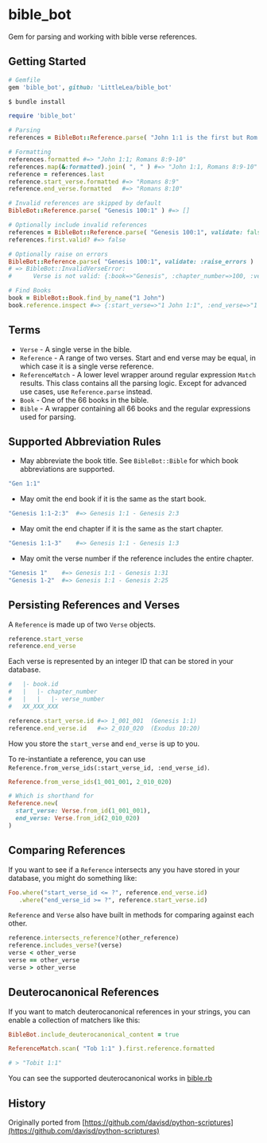 # bible_bot

Gem for parsing and working with bible verse references.

## Getting Started

```ruby
# Gemfile
gem 'bible_bot', github: 'LittleLea/bible_bot'
```

```bash
$ bundle install
```

```ruby
require 'bible_bot'

# Parsing
references = BibleBot::Reference.parse( "John 1:1 is the first but Rom 8:9-10 is another." )

# Formatting
references.formatted #=> "John 1:1; Romans 8:9-10"
references.map(&:formatted).join( ", " ) #=> "John 1:1, Romans 8:9-10"
reference = references.last
reference.start_verse.formatted #=> "Romans 8:9"
reference.end_verse.formatted   #=> "Romans 8:10"

# Invalid references are skipped by default
BibleBot::Reference.parse( "Genesis 100:1" ) #=> []

# Optionally include invalid references
references = BibleBot::Reference.parse( "Genesis 100:1", validate: false )
references.first.valid? #=> false

# Optionally raise on errors
BibleBot::Reference.parse( "Genesis 100:1", validate: :raise_errors )
# => BibleBot::InvalidVerseError:
#      Verse is not valid: {:book=>"Genesis", :chapter_number=>100, :verse_number=>1}

# Find Books
book = BibleBot::Book.find_by_name("1 John")
book.reference.inspect #=> {:start_verse=>"1 John 1:1", :end_verse=>"1 John 5:21"}
```

## Terms

* `Verse` - A single verse in the bible.
* `Reference` - A range of two verses. Start and end verse may be equal, in which case it is a single verse reference.
* `ReferenceMatch` - A lower level wrapper around regular expression `Match` results. This class contains all the parsing logic. Except for advanced use cases, use `Reference.parse` instead.
* `Book` - One of the 66 books in the bible.
* `Bible` - A wrapper containing all 66 books and the regular expressions used for parsing.

## Supported Abbreviation Rules

* May abbreviate the book title. See `BibleBot::Bible` for which book abbreviations are supported.

```ruby
"Gen 1:1"
```

* May omit the end book if it is the same as the start book.

```ruby
"Genesis 1:1-2:3"  #=> Genesis 1:1 - Genesis 2:3
```

* May omit the end chapter if it is the same as the start chapter.

```ruby
"Genesis 1:1-3"    #=> Genesis 1:1 - Genesis 1:3
```

* May omit the verse number if the reference includes the entire chapter.

```ruby
"Genesis 1"    #=> Genesis 1:1 - Genesis 1:31
"Genesis 1-2"  #=> Genesis 1:1 - Genesis 2:25
```

## Persisting References and Verses

A `Reference` is made up of two `Verse` objects.

```ruby
reference.start_verse
reference.end_verse
```

Each verse is represented by an integer ID that can be stored in your database.

```ruby
#   |- book.id
#   |   |- chapter_number
#   |   |   |- verse_number
#   XX_XXX_XXX

reference.start_verse.id #=> 1_001_001  (Genesis 1:1)
reference.end_verse.id   #=> 2_010_020  (Exodus 10:20)
```

How you store the `start_verse` and `end_verse` is up to you.

To re-instantiate a reference, you can use `Reference.from_verse_ids(:start_verse_id, :end_verse_id)`.

```ruby
Reference.from_verse_ids(1_001_001, 2_010_020)

# Which is shorthand for
Reference.new(
  start_verse: Verse.from_id(1_001_001),
  end_verse: Verse.from_id(2_010_020)
)
```


## Comparing References

If you want to see if a `Reference` intersects any you have stored in your database, you might do something like:

```ruby
Foo.where("start_verse_id <= ?", reference.end_verse.id)
   .where("end_verse_id >= ?", reference.start_verse.id)
```

`Reference` and `Verse` also have built in methods for comparing against each other.

```ruby
reference.intersects_reference?(other_reference)
reference.includes_verse?(verse)
verse < other_verse
verse == other_verse
verse > other_verse
```

## Deuterocanonical References

If you want to match deuterocanonical references in your strings, you can enable a collection of matchers like this:

```ruby
BibleBot.include_deuterocanonical_content = true

ReferenceMatch.scan( "Tob 1:1" ).first.reference.formatted

# > "Tobit 1:1"
```

You can see the supported deuterocanonical works in [bible.rb](https://github.com/LittleLea/bible_bot/blob/b94fe9b3948ceb23d39961ffdc4bdf7ffe23eff3/lib/bible_bot/bible.rb#L537)

## History

Originally ported from [https://github.com/davisd/python-scriptures](https://github.com/davisd/python-scriptures)
